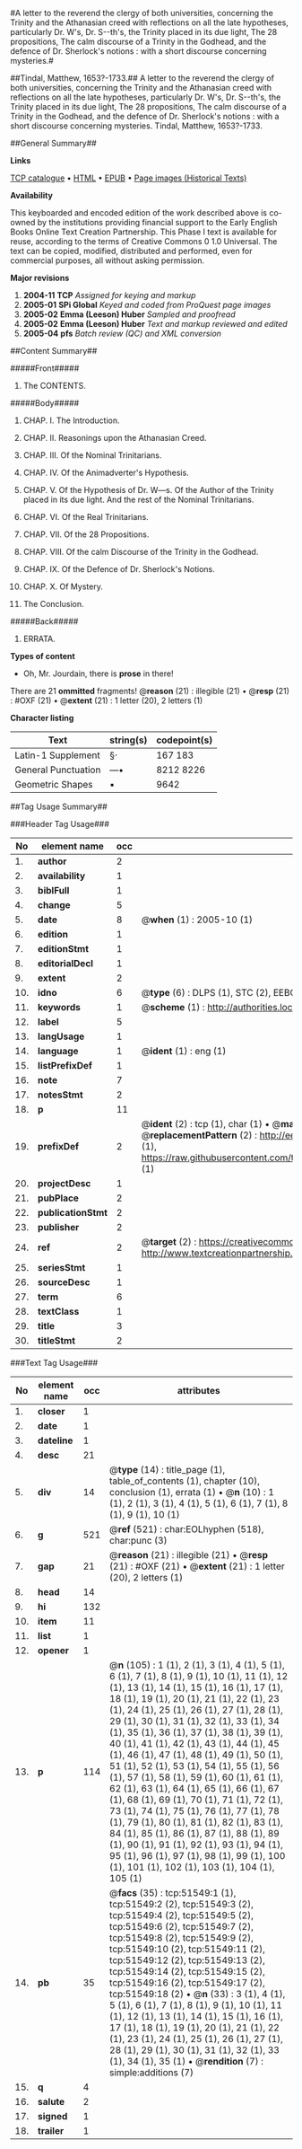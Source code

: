 #A letter to the reverend the clergy of both universities, concerning the Trinity and the Athanasian creed with reflections on all the late hypotheses, particularly Dr. W's, Dr. S--th's, the Trinity placed in its due light, The 28 propositions, The calm discourse of a Trinity in the Godhead, and the defence of Dr. Sherlock's notions : with a short discourse concerning mysteries.#

##Tindal, Matthew, 1653?-1733.##
A letter to the reverend the clergy of both universities, concerning the Trinity and the Athanasian creed with reflections on all the late hypotheses, particularly Dr. W's, Dr. S--th's, the Trinity placed in its due light, The 28 propositions, The calm discourse of a Trinity in the Godhead, and the defence of Dr. Sherlock's notions : with a short discourse concerning mysteries.
Tindal, Matthew, 1653?-1733.

##General Summary##

**Links**

[TCP catalogue](http://www.ota.ox.ac.uk/tcp/)  • 
[HTML](http://tei.it.ox.ac.uk/tcp/Texts-HTML/free/A62/A62676.html)  • 
[EPUB](http://tei.it.ox.ac.uk/tcp/Texts-EPUB/free/A62/A62676.epub) • 
[Page images (Historical Texts)](https://data.historicaltexts.jisc.ac.uk/view?pubId=eebo-11957652e&pageId=eebo-11957652e-51549-1)

**Availability**

This keyboarded and encoded edition of the
	       work described above is co-owned by the institutions
	       providing financial support to the Early English Books
	       Online Text Creation Partnership. This Phase I text is
	       available for reuse, according to the terms of Creative
	       Commons 0 1.0 Universal. The text can be copied,
	       modified, distributed and performed, even for
	       commercial purposes, all without asking permission.

**Major revisions**

1. __2004-11__ __TCP__ *Assigned for keying and markup*
1. __2005-01__ __SPi Global__ *Keyed and coded from ProQuest page images*
1. __2005-02__ __Emma (Leeson) Huber__ *Sampled and proofread*
1. __2005-02__ __Emma (Leeson) Huber__ *Text and markup reviewed and edited*
1. __2005-04__ __pfs__ *Batch review (QC) and XML conversion*

##Content Summary##

#####Front#####

1. The CONTENTS.

#####Body#####

1. CHAP. I. The Introduction.

1. CHAP. II. Reasonings upon the Athanasian Creed.

1. CHAP. III. Of the Nominal Trinitarians.

1. CHAP. IV. Of the Animadverter's Hypothesis.

1. CHAP. V. Of the Hypothesis of Dr. W—s. Of the Author of the Trinity placed in its due light. And the rest of the Nominal Trinitarians.

1. CHAP. VI. Of the Real Trinitarians.

1. CHAP. VII. Of the 28 Propositions.

1. CHAP. VIII. Of the calm Discourse of the Trinity in the Godhead.

1. CHAP. IX. Of the Defence of Dr. Sherlock's Notions.

1. CHAP. X. Of Mystery.

1. The Conclusion.

#####Back#####

1. ERRATA.

**Types of content**

  * Oh, Mr. Jourdain, there is **prose** in there!

There are 21 **ommitted** fragments! 
 @__reason__ (21) : illegible (21)  •  @__resp__ (21) : #OXF (21)  •  @__extent__ (21) : 1 letter (20), 2 letters (1)

**Character listing**


|Text|string(s)|codepoint(s)|
|---|---|---|
|Latin-1 Supplement|§·|167 183|
|General Punctuation|—•|8212 8226|
|Geometric Shapes|▪|9642|

##Tag Usage Summary##

###Header Tag Usage###

|No|element name|occ|attributes|
|---|---|---|---|
|1.|__author__|2||
|2.|__availability__|1||
|3.|__biblFull__|1||
|4.|__change__|5||
|5.|__date__|8| @__when__ (1) : 2005-10 (1)|
|6.|__edition__|1||
|7.|__editionStmt__|1||
|8.|__editorialDecl__|1||
|9.|__extent__|2||
|10.|__idno__|6| @__type__ (6) : DLPS (1), STC (2), EEBO-CITATION (1), OCLC (1), VID (1)|
|11.|__keywords__|1| @__scheme__ (1) : http://authorities.loc.gov/ (1)|
|12.|__label__|5||
|13.|__langUsage__|1||
|14.|__language__|1| @__ident__ (1) : eng (1)|
|15.|__listPrefixDef__|1||
|16.|__note__|7||
|17.|__notesStmt__|2||
|18.|__p__|11||
|19.|__prefixDef__|2| @__ident__ (2) : tcp (1), char (1)  •  @__matchPattern__ (2) : ([0-9\-]+):([0-9IVX]+) (1), (.+) (1)  •  @__replacementPattern__ (2) : http://eebo.chadwyck.com/downloadtiff?vid=$1&page=$2 (1), https://raw.githubusercontent.com/textcreationpartnership/Texts/master/tcpchars.xml#$1 (1)|
|20.|__projectDesc__|1||
|21.|__pubPlace__|2||
|22.|__publicationStmt__|2||
|23.|__publisher__|2||
|24.|__ref__|2| @__target__ (2) : https://creativecommons.org/publicdomain/zero/1.0/ (1), http://www.textcreationpartnership.org/docs/. (1)|
|25.|__seriesStmt__|1||
|26.|__sourceDesc__|1||
|27.|__term__|6||
|28.|__textClass__|1||
|29.|__title__|3||
|30.|__titleStmt__|2||


###Text Tag Usage###

|No|element name|occ|attributes|
|---|---|---|---|
|1.|__closer__|1||
|2.|__date__|1||
|3.|__dateline__|1||
|4.|__desc__|21||
|5.|__div__|14| @__type__ (14) : title_page (1), table_of_contents (1), chapter (10), conclusion (1), errata (1)  •  @__n__ (10) : 1 (1), 2 (1), 3 (1), 4 (1), 5 (1), 6 (1), 7 (1), 8 (1), 9 (1), 10 (1)|
|6.|__g__|521| @__ref__ (521) : char:EOLhyphen (518), char:punc (3)|
|7.|__gap__|21| @__reason__ (21) : illegible (21)  •  @__resp__ (21) : #OXF (21)  •  @__extent__ (21) : 1 letter (20), 2 letters (1)|
|8.|__head__|14||
|9.|__hi__|132||
|10.|__item__|11||
|11.|__list__|1||
|12.|__opener__|1||
|13.|__p__|114| @__n__ (105) : 1 (1), 2 (1), 3 (1), 4 (1), 5 (1), 6 (1), 7 (1), 8 (1), 9 (1), 10 (1), 11 (1), 12 (1), 13 (1), 14 (1), 15 (1), 16 (1), 17 (1), 18 (1), 19 (1), 20 (1), 21 (1), 22 (1), 23 (1), 24 (1), 25 (1), 26 (1), 27 (1), 28 (1), 29 (1), 30 (1), 31 (1), 32 (1), 33 (1), 34 (1), 35 (1), 36 (1), 37 (1), 38 (1), 39 (1), 40 (1), 41 (1), 42 (1), 43 (1), 44 (1), 45 (1), 46 (1), 47 (1), 48 (1), 49 (1), 50 (1), 51 (1), 52 (1), 53 (1), 54 (1), 55 (1), 56 (1), 57 (1), 58 (1), 59 (1), 60 (1), 61 (1), 62 (1), 63 (1), 64 (1), 65 (1), 66 (1), 67 (1), 68 (1), 69 (1), 70 (1), 71 (1), 72 (1), 73 (1), 74 (1), 75 (1), 76 (1), 77 (1), 78 (1), 79 (1), 80 (1), 81 (1), 82 (1), 83 (1), 84 (1), 85 (1), 86 (1), 87 (1), 88 (1), 89 (1), 90 (1), 91 (1), 92 (1), 93 (1), 94 (1), 95 (1), 96 (1), 97 (1), 98 (1), 99 (1), 100 (1), 101 (1), 102 (1), 103 (1), 104 (1), 105 (1)|
|14.|__pb__|35| @__facs__ (35) : tcp:51549:1 (1), tcp:51549:2 (2), tcp:51549:3 (2), tcp:51549:4 (2), tcp:51549:5 (2), tcp:51549:6 (2), tcp:51549:7 (2), tcp:51549:8 (2), tcp:51549:9 (2), tcp:51549:10 (2), tcp:51549:11 (2), tcp:51549:12 (2), tcp:51549:13 (2), tcp:51549:14 (2), tcp:51549:15 (2), tcp:51549:16 (2), tcp:51549:17 (2), tcp:51549:18 (2)  •  @__n__ (33) : 3 (1), 4 (1), 5 (1), 6 (1), 7 (1), 8 (1), 9 (1), 10 (1), 11 (1), 12 (1), 13 (1), 14 (1), 15 (1), 16 (1), 17 (1), 18 (1), 19 (1), 20 (1), 21 (1), 22 (1), 23 (1), 24 (1), 25 (1), 26 (1), 27 (1), 28 (1), 29 (1), 30 (1), 31 (1), 32 (1), 33 (1), 34 (1), 35 (1)  •  @__rendition__ (7) : simple:additions (7)|
|15.|__q__|4||
|16.|__salute__|2||
|17.|__signed__|1||
|18.|__trailer__|1||
